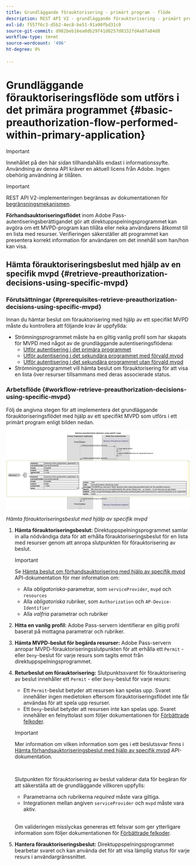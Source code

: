 ```yaml
---
title: Grundläggande förauktorisering - primärt program - flöde
description: REST API V2 - grundläggande förauktorisering - primärt program - flöde
exl-id: f557f6c3-d5b2-4ec8-be51-91a90fbd31c0
source-git-commit: d982beb16ea0db29f41d0257d8332fd4a07a84d8
workflow-type: tm+mt
source-wordcount: '496'
ht-degree: 0%

---
```


# Grundläggande förauktoriseringsflöde som utförs i det primära programmet {#basic-preauthorization-flow-performed-within-primary-application}

>[!IMPORTANT]
>
> Innehållet på den här sidan tillhandahålls endast i informationssyfte. Användning av denna API kräver en aktuell licens från Adobe. Ingen obehörig användning är tillåten.

>[!IMPORTANT]
>
> REST API V2-implementeringen begränsas av dokumentationen för [begränsningsmekanismen](/help/authentication/integration-guide-programmers/throttling-mechanism.md).

**Förhandsauktoriseringsflödet** inom Adobe Pass-autentiseringsberättigandet gör att direktuppspelningsprogrammet kan avgöra om ett MVPD-program kan tillåta eller neka användarens åtkomst till en lista med resurser. Verifieringen säkerställer att programmet kan presentera korrekt information för användaren om det innehåll som han/hon kan visa.

## Hämta förauktoriseringsbeslut med hjälp av en specifik mvpd {#retrieve-preauthorization-decisions-using-specific-mvpd}

### Förutsättningar {#prerequisites-retrieve-preauthorization-decisions-using-specific-mvpd}

Innan du hämtar beslut om förauktorisering med hjälp av ett specifikt MVPD måste du kontrollera att följande krav är uppfyllda:

* Strömningsprogrammet måste ha en giltig vanlig profil som har skapats för MVPD med något av de grundläggande autentiseringsflödena:
   * [Utför autentisering i det primära programmet](rest-api-v2-basic-authentication-primary-application-flow.md)
   * [Utför autentisering i det sekundära programmet med förvald mvpd](rest-api-v2-basic-authentication-secondary-application-flow.md)
   * [Utför autentisering i det sekundära programmet utan förvald mvpd](rest-api-v2-basic-authentication-secondary-application-flow.md)
* Strömningsprogrammet vill hämta beslut om förauktorisering för att visa en lista över resurser tillsammans med deras associerade status.

### Arbetsflöde {#workflow-retrieve-preauthorization-decisions-using-specific-mvpd}

Följ de angivna stegen för att implementera det grundläggande förauktoriseringsflödet med hjälp av ett specifikt MVPD som utförs i ett primärt program enligt bilden nedan.

![Hämta förauktoriseringsbeslut med hjälp av specifik mvpd](../../../../../assets/rest-api-v2/flows/basic-access-flows/rest-api-v2-retrieve-preauthorization-decisions-within-primary-application-using-specific-mvpd.png)

*Hämta förauktoriseringsbeslut med hjälp av specifik mvpd*

1. **Hämta förauktoriseringsbeslut:** Direktuppspelningsprogrammet samlar in alla nödvändiga data för att erhålla förauktoriseringsbeslut för en lista med resurser genom att anropa slutpunkten för förauktorisering av beslut.

   >[!IMPORTANT]
   >
   > Se [Hämta beslut om förhandsauktorisering med hjälp av specifik mvpd](../../apis/decisions-apis/rest-api-v2-decisions-apis-retrieve-preauthorization-decisions-using-specific-mvpd.md) API-dokumentation för mer information om:
   >
   > * Alla _obligatoriska_-parametrar, som `serviceProvider`, `mvpd` och `resources`
   > * Alla _obligatoriska_ rubriker, som `Authorization` och `AP-Device-Identifier`
   > * Alla _valfria_ parametrar och rubriker

1. **Hitta en vanlig profil:** Adobe Pass-servern identifierar en giltig profil baserat på mottagna parametrar och rubriker.

1. **Hämta MVPD-beslut för begärda resurser:** Adobe Pass-servern anropar MVPD-förauktoriseringsslutpunkten för att erhålla ett `Permit` - eller `Deny`-beslut för varje resurs som tagits emot från direktuppspelningsprogrammet.

1. **Returbeslut om förauktorisering:** Slutpunktssvaret för förauktorisering av beslut innehåller ett `Permit` - eller `Deny`-beslut för varje resurs:
   * Ett `Permit`-beslut betyder att resursen kan spelas upp. Svaret innehåller ingen medietoken eftersom förauktoriseringsflödet inte får användas för att spela upp resurser.
   * Ett `Deny`-beslut betyder att resursen inte kan spelas upp. Svaret innehåller en felnyttolast som följer dokumentationen för [Förbättrade felkoder](../../../../features-standard/error-reporting/enhanced-error-codes.md).

   >[!IMPORTANT]
   >
   > Mer information om vilken information som ges i ett beslutssvar finns i [Hämta förhandsauktoriseringsbeslut med hjälp av specifik mvpd](../../apis/decisions-apis/rest-api-v2-decisions-apis-retrieve-preauthorization-decisions-using-specific-mvpd.md) API-dokumentation.
   > 
   > <br/>
   > 
   > Slutpunkten för förauktorisering av beslut validerar data för begäran för att säkerställa att de grundläggande villkoren uppfylls:
   >
   > * Parametrarna och rubrikerna _required_ måste vara giltiga.
   > * Integrationen mellan angiven `serviceProvider` och `mvpd` måste vara aktiv.
   >
   > <br/>
   > 
   > Om valideringen misslyckas genereras ett felsvar som ger ytterligare information som följer dokumentationen för [Förbättrade felkoder](../../../../features-standard/error-reporting/enhanced-error-codes.md).

1. **Hantera förauktoriseringsbeslut:** Direktuppspelningsprogrammet bearbetar svaret och kan använda det för att visa lämplig status för varje resurs i användargränssnittet.
